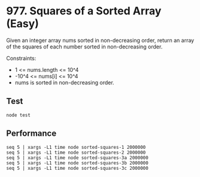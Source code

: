 # 977. Squares of a Sorted Array (Easy)

Given an integer array nums sorted in non-decreasing order, return an array of the squares of each number sorted in non-decreasing order.

Constraints:

- 1 <= nums.length <= 10^4
- -10^4 <= nums[i] <= 10^4
- nums is sorted in non-decreasing order.

## Test
```
node test
```

## Performance
```
seq 5 | xargs -L1 time node sorted-squares-1 2000000
seq 5 | xargs -L1 time node sorted-squares-2 2000000
seq 5 | xargs -L1 time node sorted-squares-3a 2000000
seq 5 | xargs -L1 time node sorted-squares-3b 2000000
seq 5 | xargs -L1 time node sorted-squares-3c 2000000
```
